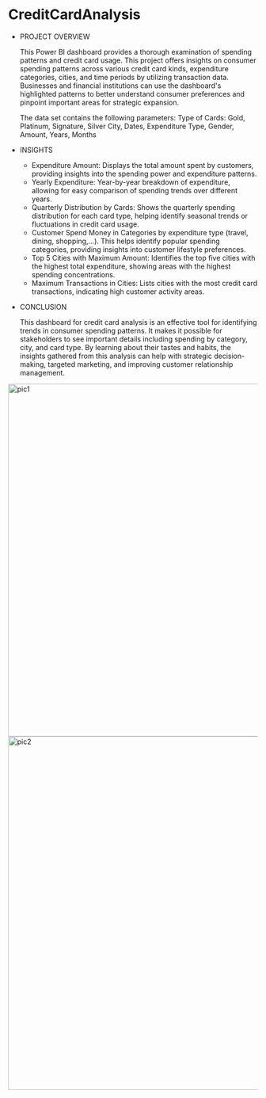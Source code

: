 # CreditCardAnalysis

- PROJECT OVERVIEW

  This Power BI dashboard provides a thorough examination of spending patterns and credit card usage. This project offers insights on consumer spending patterns across        various credit card kinds, expenditure categories, cities, and time periods by utilizing transaction data. Businesses and financial institutions can use the dashboard's 
  highlighted patterns to better understand consumer preferences and pinpoint important areas for strategic expansion.
  
  The data set contains the following parameters:
  Type of Cards: Gold, Platinum, Signature, Silver
  City, Dates, Expenditure Type, Gender, Amount, Years, Months

- INSIGHTS

  * Expenditure Amount: Displays the total amount spent by customers, providing insights into the spending power and expenditure patterns.
  * Yearly Expenditure: Year-by-year breakdown of expenditure, allowing for easy comparison of spending trends over different years.
  * Quarterly Distribution by Cards: Shows the quarterly spending distribution for each card type, helping identify seasonal trends or fluctuations in credit card usage.
  * Customer Spend Money in Categories by expenditure type (travel, dining, shopping,...). This helps identify popular spending categories, providing insights into customer 
    lifestyle preferences.
  * Top 5 Cities with Maximum Amount: Identifies the top five cities with the highest total expenditure, showing areas with the highest spending concentrations.
  * Maximum Transactions in Cities: Lists cities with the most credit card transactions, indicating high customer activity areas.

- CONCLUSION

  This dashboard for credit card analysis is an effective tool for identifying trends in consumer spending patterns. It makes it possible for stakeholders to see important    details including spending by category, city, and card type. By learning about their tastes and habits, the insights gathered from this analysis can help with strategic 
  decision-making, targeted marketing, and improving customer relationship management.

<img width="712" alt="pic1" src="https://github.com/user-attachments/assets/b3336a77-fc44-4c81-9607-c54901143390">

<img width="714" alt="pic2" src="https://github.com/user-attachments/assets/4c7aca4f-2320-4621-aedf-69552332bb58">
